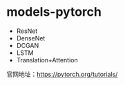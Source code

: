 # models-pytorch
- ResNet
- DenseNet
- DCGAN
- LSTM
- Translation+Attention



官网地址：https://pytorch.org/tutorials/